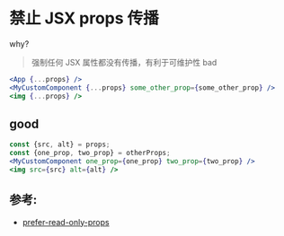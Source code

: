 # 禁止 JSX props 传播

why?

> 强制任何 JSX 属性都没有传播，有利于可维护性
> bad

```jsx
<App {...props} />
<MyCustomComponent {...props} some_other_prop={some_other_prop} />
<img {...props} />
```

## good

```jsx
const {src, alt} = props;
const {one_prop, two_prop} = otherProps;
<MyCustomComponent one_prop={one_prop} two_prop={two_prop} />
<img src={src} alt={alt} />
```

## 参考:

- [prefer-read-only-props](https://github.com/jsx-eslint/eslint-plugin-react/blob/c42b624d0fb9ad647583a775ab9751091eec066f/docs/rules/prefer-read-only-props)
